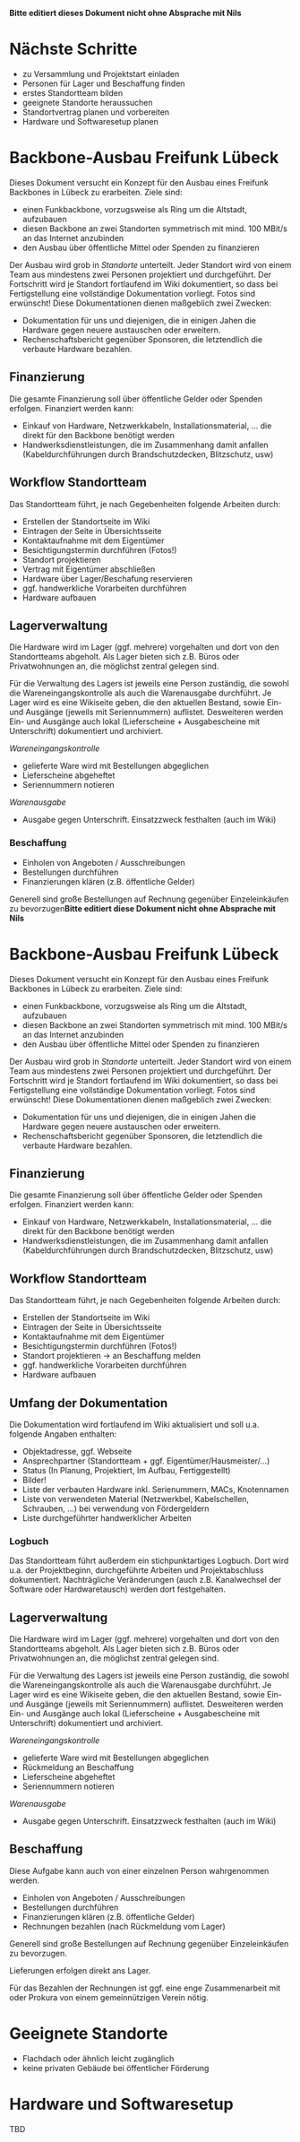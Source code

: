**Bitte editiert dieses Dokument nicht ohne Absprache mit Nils**

# Nächste Schritte

- zu Versammlung und Projektstart einladen
- Personen für Lager und Beschaffung finden
- erstes Standortteam bilden
- geeignete Standorte heraussuchen
- Standortvertrag planen und vorbereiten
- Hardware und Softwaresetup planen

# Backbone-Ausbau Freifunk Lübeck

Dieses Dokument versucht ein Konzept für den Ausbau eines Freifunk Backbones in Lübeck zu erarbeiten. Ziele sind:

- einen Funkbackbone, vorzugsweise als Ring um die Altstadt, aufzubauen
- diesen Backbone an zwei Standorten symmetrisch mit mind. 100 MBit/s an das Internet anzubinden
- den Ausbau über öffentliche Mittel oder Spenden zu finanzieren

Der Ausbau wird grob in *Standorte* unterteilt. Jeder Standort wird von einem Team aus mindestens zwei Personen projektiert und durchgeführt. Der Fortschritt wird je Standort fortlaufend im Wiki dokumentiert, so dass bei Fertigstellung eine vollständige Dokumentation vorliegt. Fotos sind erwünscht! Diese Dokumentationen dienen maßgeblich zwei Zwecken:

- Dokumentation für uns und diejenigen, die in einigen Jahen die Hardware gegen neuere austauschen oder erweitern.
- Rechenschaftsbericht gegenüber Sponsoren, die letztendlich die verbaute Hardware bezahlen.

## Finanzierung

Die gesamte Finanzierung soll über öffentliche Gelder oder Spenden erfolgen. Finanziert werden kann:

- Einkauf von Hardware, Netzwerkkabeln, Installationsmaterial, ... die direkt für den Backbone benötigt werden
- Handwerksdienstleistungen, die im Zusammenhang damit anfallen (Kabeldurchführungen durch Brandschutzdecken, Blitzschutz, usw)

## Workflow Standortteam

Das Standortteam führt, je nach Gegebenheiten folgende Arbeiten durch:

- Erstellen der Standortseite im Wiki
- Eintragen der Seite in Übersichtsseite
- Kontaktaufnahme mit dem Eigentümer
- Besichtigungstermin durchführen (Fotos!)
- Standort projektieren
- Vertrag mit Eigentümer abschließen
- Hardware über Lager/Beschafung reservieren
- ggf. handwerkliche Vorarbeiten durchführen
- Hardware aufbauen

## Lagerverwaltung

Die Hardware wird im Lager (ggf. mehrere) vorgehalten und dort von den Standortteams abgeholt. Als Lager bieten sich z.B. Büros oder Privatwohnungen an, die möglichst zentral gelegen sind.

Für die Verwaltung des Lagers ist jeweils eine Person zuständig, die sowohl die Wareneingangskontrolle als auch die Warenausgabe durchführt. Je Lager wird es eine Wikiseite geben, die den aktuellen Bestand, sowie Ein- und Ausgänge (jeweils mit Seriennummern) auflistet. Desweiteren werden Ein- und Ausgänge auch lokal (Lieferscheine + Ausgabescheine mit Unterschrift) dokumentiert und archiviert.

*Wareneingangskontrolle*

- gelieferte Ware wird mit Bestellungen abgeglichen
- Lieferscheine abgeheftet
- Seriennummern notieren

*Warenausgabe*

- Ausgabe gegen Unterschrift. Einsatzzweck festhalten (auch im Wiki)

### Beschaffung

- Einholen von Angeboten / Ausschreibungen
- Bestellungen durchführen
- Finanzierungen klären (z.B. öffentliche Gelder)

Generell sind große Bestellungen auf Rechnung gegenüber Einzeleinkäufen zu bevorzugen**Bitte editiert diese Dokument nicht ohne Absprache mit Nils**

# Backbone-Ausbau Freifunk Lübeck

Dieses Dokument versucht ein Konzept für den Ausbau eines Freifunk Backbones in Lübeck zu erarbeiten. Ziele sind:

- einen Funkbackbone, vorzugsweise als Ring um die Altstadt, aufzubauen
- diesen Backbone an zwei Standorten symmetrisch mit mind. 100 MBit/s an das Internet anzubinden
- den Ausbau über öffentliche Mittel oder Spenden zu finanzieren

Der Ausbau wird grob in *Standorte* unterteilt. Jeder Standort wird von einem Team aus mindestens zwei Personen projektiert und durchgeführt. Der Fortschritt wird je Standort fortlaufend im Wiki dokumentiert, so dass bei Fertigstellung eine vollständige Dokumentation vorliegt. Fotos sind erwünscht! Diese Dokumentationen dienen maßgeblich zwei Zwecken:

- Dokumentation für uns und diejenigen, die in einigen Jahen die Hardware gegen neuere austauschen oder erweitern.
- Rechenschaftsbericht gegenüber Sponsoren, die letztendlich die verbaute Hardware bezahlen.

## Finanzierung

Die gesamte Finanzierung soll über öffentliche Gelder oder Spenden erfolgen. Finanziert werden kann:

- Einkauf von Hardware, Netzwerkkabeln, Installationsmaterial, ... die direkt für den Backbone benötigt werden
- Handwerksdienstleistungen, die im Zusammenhang damit anfallen (Kabeldurchführungen durch Brandschutzdecken, Blitzschutz, usw)

## Workflow Standortteam

Das Standortteam führt, je nach Gegebenheiten folgende Arbeiten durch:

- Erstellen der Standortseite im Wiki
- Eintragen der Seite in Übersichtsseite
- Kontaktaufnahme mit dem Eigentümer
- Besichtigungstermin durchführen (Fotos!)
- Standort projektieren -> an Beschaffung melden
- ggf. handwerkliche Vorarbeiten durchführen
- Hardware aufbauen

## Umfang der Dokumentation

Die Dokumentation wird fortlaufend im Wiki aktualisiert und soll u.a. folgende Angaben enthalten:

- Objektadresse, ggf. Webseite
- Ansprechpartner (Standortteam + ggf. Eigentümer/Hausmeister/...)
- Status (In Planung, Projektiert, Im Aufbau, Fertiggestellt)
- Bilder!
- Liste der verbauten Hardware inkl. Serienummern, MACs, Knotennamen
- Liste von verwendeten Material (Netzwerkbel, Kabelschellen, Schrauben, ...) bei verwendung von Fördergeldern
- Liste durchgeführter handwerklicher Arbeiten

### Logbuch

Das Standortteam führt außerdem ein stichpunktartiges Logbuch. Dort wird u.a. der Projektbeginn, durchgeführte Arbeiten und Projektabschluss dokumentiert. Nachträgliche Veränderungen (auch z.B. Kanalwechsel der Software oder Hardwaretausch) werden dort festgehalten.

## Lagerverwaltung

Die Hardware wird im Lager (ggf. mehrere) vorgehalten und dort von den Standortteams abgeholt. Als Lager bieten sich z.B. Büros oder Privatwohnungen an, die möglichst zentral gelegen sind.

Für die Verwaltung des Lagers ist jeweils eine Person zuständig, die sowohl die Wareneingangskontrolle als auch die Warenausgabe durchführt. Je Lager wird es eine Wikiseite geben, die den aktuellen Bestand, sowie Ein- und Ausgänge (jeweils mit Seriennummern) auflistet. Desweiteren werden Ein- und Ausgänge auch lokal (Lieferscheine + Ausgabescheine mit Unterschrift) dokumentiert und archiviert.

*Wareneingangskontrolle*

- gelieferte Ware wird mit Bestellungen abgeglichen
- Rückmeldung an Beschaffung
- Lieferscheine abgeheftet
- Seriennummern notieren

*Warenausgabe*

- Ausgabe gegen Unterschrift. Einsatzzweck festhalten (auch im Wiki)

## Beschaffung

Diese Aufgabe kann auch von einer einzelnen Person wahrgenommen werden.

- Einholen von Angeboten / Ausschreibungen
- Bestellungen durchführen
- Finanzierungen klären (z.B. öffentliche Gelder)
- Rechnungen bezahlen (nach Rückmeldung vom Lager)

Generell sind große Bestellungen auf Rechnung gegenüber Einzeleinkäufen zu bevorzugen.

Lieferungen erfolgen direkt ans Lager.

Für das Bezahlen der Rechnungen ist ggf. eine enge Zusammenarbeit mit oder Prokura von einem gemeinnützigen Verein nötig.

# Geeignete Standorte

- Flachdach oder ähnlich leicht zugänglich
- keine privaten Gebäude bei öffentlicher Förderung

# Hardware und Softwaresetup

TBD